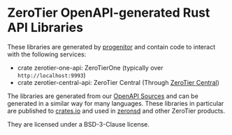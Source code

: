 # ZeroTier OpenAPI-generated Rust API Libraries

These libraries are generated by [progenitor](https://github.com/oxidecomputer/progenitor) and contain code to interact with the following services:

- crate zerotier-one-api: ZeroTierOne (typically over `http://localhost:9993`)
- crate zerotier-central-api: ZeroTier Central (Through [ZeroTier Central](https://my.zerotier.com))

The libraries are generated from our [OpenAPI Sources](https://docs.zerotier.com) and can be generated in a similar way for many languages. These libraries in particular are published to [crates.io](https://crates.io) and used in [zeronsd](https://github.com/zerotier/zeronsd) and other ZeroTier products.

They are licensed under a BSD-3-Clause license.
